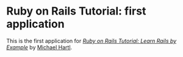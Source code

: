 # Ruby on Rails Tutorial: first application 
This is the first application for 
[*Ruby on Rails Tutorial: Learn Rails by Example*](http://www.railstutorial.org/) 
by [Michael Hartl](http://www.michaelhartl.com/). 
